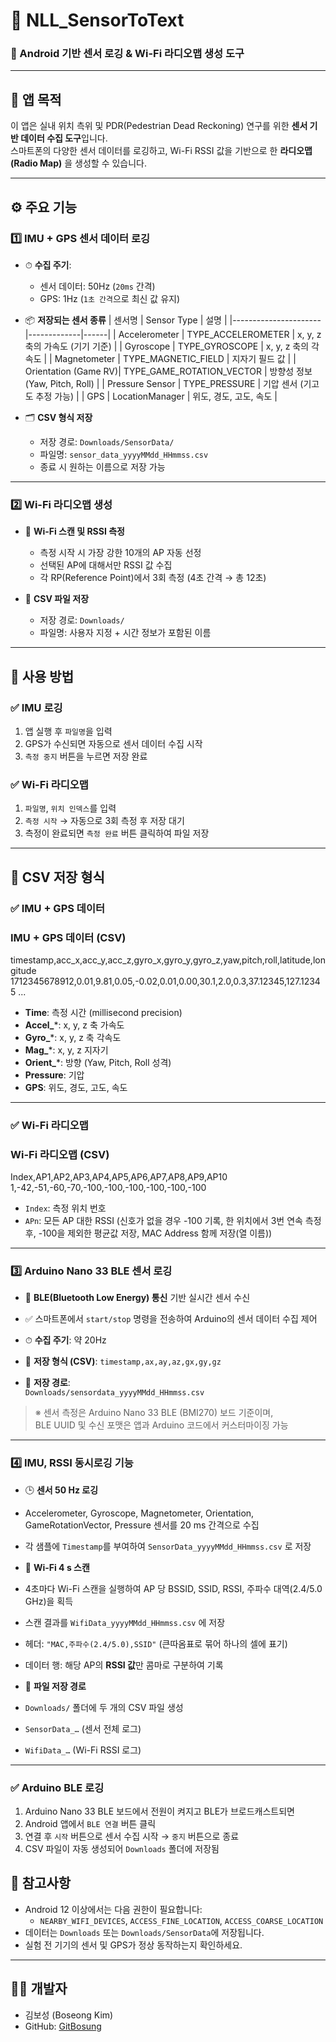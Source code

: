 # 📡 NLL_SensorToText

### 📱 Android 기반 센서 로깅 & Wi-Fi 라디오맵 생성 도구

---

## 🧭 앱 목적

이 앱은 실내 위치 측위 및 PDR(Pedestrian Dead Reckoning) 연구를 위한 **센서 기반 데이터 수집 도구**입니다.  
스마트폰의 다양한 센서 데이터를 로깅하고, Wi-Fi RSSI 값을 기반으로 한 **라디오맵(Radio Map)** 을 생성할 수 있습니다.

---

## ⚙️ 주요 기능

### 1️⃣ IMU + GPS 센서 데이터 로깅

- ⏱ **수집 주기**:  
  - 센서 데이터: 50Hz (`20ms` 간격)  
  - GPS: 1Hz (`1초 간격`으로 최신 값 유지)

- 📦 **저장되는 센서 종류**
  | 센서명                | Sensor Type | 설명 |
  |----------------------|-------------|------|
  | Accelerometer        | TYPE_ACCELEROMETER | x, y, z 축의 가속도 (기기 기준) |
  | Gyroscope            | TYPE_GYROSCOPE | x, y, z 축의 각속도 |
  | Magnetometer         | TYPE_MAGNETIC_FIELD | 지자기 필드 값 |
  | Orientation (Game RV)| TYPE_GAME_ROTATION_VECTOR | 방향성 정보 (Yaw, Pitch, Roll) |
  | Pressure Sensor      | TYPE_PRESSURE | 기압 센서 (기고도 추정 가능) |
  | GPS                  | LocationManager | 위도, 경도, 고도, 속도 |

- 🗂 **CSV 형식 저장**
  - 저장 경로: `Downloads/SensorData/`
  - 파일명: `sensor_data_yyyyMMdd_HHmmss.csv`
  - 종료 시 원하는 이름으로 저장 가능

---

### 2️⃣ Wi-Fi 라디오맵 생성

- 📶 **Wi-Fi 스캔 및 RSSI 측정**
  - 측정 시작 시 가장 강한 10개의 AP 자동 선정
  - 선택된 AP에 대해서만 RSSI 값 수집
  - 각 RP(Reference Point)에서 3회 측정 (4초 간격 → 총 12초)

- 📂 **CSV 파일 저장**
  - 저장 경로: `Downloads/`
  - 파일명: 사용자 지정 + 시간 정보가 포함된 이름

---

## 📝 사용 방법

### ✅ IMU 로깅

1. 앱 실행 후 `파일명`을 입력
2. GPS가 수신되면 자동으로 센서 데이터 수집 시작
3. `측정 중지` 버튼을 누르면 저장 완료

### ✅ Wi-Fi 라디오맵

1. `파일명`, `위치 인덱스`를 입력
2. `측정 시작` → 자동으로 3회 측정 후 저장 대기
3. 측정이 완료되면 `측정 완료` 버튼 클릭하여 파일 저장

---

## 📄 CSV 저장 형식

### ✅ IMU + GPS 데이터

### IMU + GPS 데이터 (CSV)
timestamp,acc_x,acc_y,acc_z,gyro_x,gyro_y,gyro_z,yaw,pitch,roll,latitude,longitude 
1712345678912,0.01,9.81,0.05,-0.02,0.01,0.00,30.1,2.0,0.3,37.12345,127.12345 ...

- **Time**: 측정 시간 (millisecond precision)
- **Accel_***: x, y, z 축 가속도
- **Gyro_***: x, y, z 축 각속도
- **Mag_***: x, y, z 지자기
- **Orient_***: 방향 (Yaw, Pitch, Roll 성격)
- **Pressure**: 기압
- **GPS**: 위도, 경도, 고도, 속도

---

### ✅ Wi-Fi 라디오맵

### Wi-Fi 라디오맵 (CSV)
Index,AP1,AP2,AP3,AP4,AP5,AP6,AP7,AP8,AP9,AP10 
1,-42,-51,-60,-70,-100,-100,-100,-100,-100,-100 

- `Index`: 측정 위치 번호
- `APn`: 모든 AP 대한 RSSI (신호가 없을 경우 -100 기록, 한 위치에서 3번 연속 측정 후, -100을 제외한 평균값 저장, MAC Address 함께 저장(열 이름))

---

### 3️⃣ Arduino Nano 33 BLE 센서 로깅

- 🔗 **BLE(Bluetooth Low Energy) 통신** 기반 실시간 센서 수신
- ✅ 스마트폰에서 `start/stop` 명령을 전송하여 Arduino의 센서 데이터 수집 제어
- ⏱ **수집 주기**: 약 20Hz
- 📄 **저장 형식 (CSV)**: `timestamp,ax,ay,az,gx,gy,gz`

- 📂 **저장 경로**:  
  `Downloads/sensordata_yyyyMMdd_HHmmss.csv`

> ※ 센서 측정은 Arduino Nano 33 BLE (BMI270) 보드 기준이며,  
> BLE UUID 및 수신 포맷은 앱과 Arduino 코드에서 커스터마이징 가능

---


### 4️⃣ IMU, RSSI 동시로깅 기능
- 🕒 **센서 50 Hz 로깅**  
- Accelerometer, Gyroscope, Magnetometer, Orientation, GameRotationVector, Pressure 센서를 20 ms 간격으로 수집  
- 각 샘플에 `Timestamp`를 부여하여 `SensorData_yyyyMMdd_HHmmss.csv` 로 저장  

- 📶 **Wi-Fi 4 s 스캔**  
- 4초마다 Wi-Fi 스캔을 실행하여 AP 당 BSSID, SSID, RSSI, 주파수 대역(2.4/5.0 GHz)을 획득  
- 스캔 결과를 `WifiData_yyyyMMdd_HHmmss.csv` 에 저장  
- 헤더: `"MAC,주파수(2.4/5.0),SSID"` (큰따옴표로 묶어 하나의 셀에 표기)  
- 데이터 행: 해당 AP의 **RSSI 값**만 콤마로 구분하여 기록  

- 📂 **파일 저장 경로**  
- `Downloads/` 폴더에 두 개의 CSV 파일 생성  
- `SensorData_…` (센서 전체 로그)  
- `WifiData_…`   (Wi-Fi RSSI 로그)

---


### ✅ Arduino BLE 로깅

1. Arduino Nano 33 BLE 보드에서 전원이 켜지고 BLE가 브로드캐스트되면
2. Android 앱에서 `BLE 연결` 버튼 클릭
3. 연결 후 `시작` 버튼으로 센서 수집 시작 → `중지` 버튼으로 종료
4. CSV 파일이 자동 생성되어 `Downloads` 폴더에 저장됨

## 📌 참고사항

- Android 12 이상에서는 다음 권한이 필요합니다:
  - `NEARBY_WIFI_DEVICES`, `ACCESS_FINE_LOCATION`, `ACCESS_COARSE_LOCATION`
- 데이터는 `Downloads` 또는 `Downloads/SensorData`에 저장됩니다.
- 실험 전 기기의 센서 및 GPS가 정상 동작하는지 확인하세요.

---

## 👨‍💻 개발자

- 김보성 (Boseong Kim)  
- GitHub: [GitBosung](https://github.com/GitBosung)

